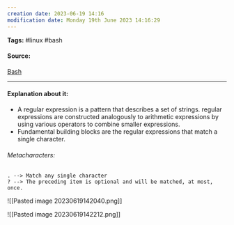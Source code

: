 ```yaml
---
creation date: 2023-06-19 14:16
modification date: Monday 19th June 2023 14:16:29
---
```


**Tags:** #linux #bash

#### Source:
[Bash](https://tldp.org/LDP/Bash-Beginners-Guide/html/sect_04_01.html)

--------------------------------------

#### Explanation about it:

* A regular expression is a pattern that describes a set of strings. regular expressions are constructed analogously to arithmetic expressions by using various operators to combine smaller expressions.
* Fundamental building blocks are the regular expressions that match a single character.

###### Metacharacters:

```
. --> Match any single character
? --> The preceding item is optional and will be matched, at most, once.
```

![[Pasted image 20230619142040.png]]


![[Pasted image 20230619142212.png]]

